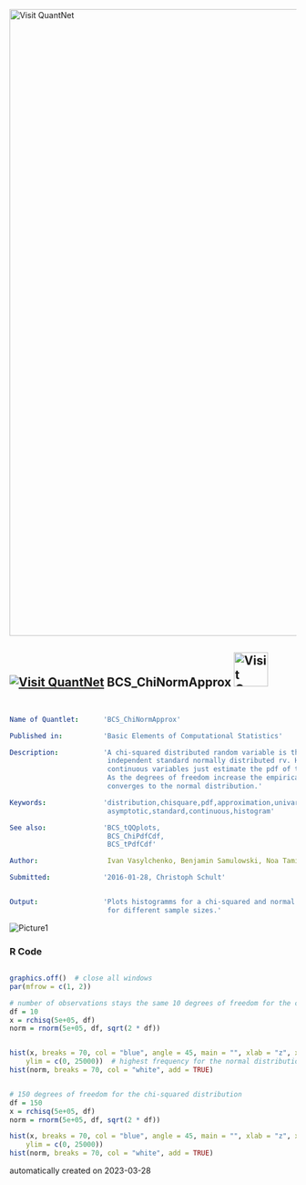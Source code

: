 [<img src="https://github.com/QuantLet/Styleguide-and-FAQ/blob/master/pictures/banner.png" width="1100" alt="Visit QuantNet">](http://quantlet.de/)

## [<img src="https://github.com/QuantLet/Styleguide-and-FAQ/blob/master/pictures/qloqo.png" alt="Visit QuantNet">](http://quantlet.de/) **BCS_ChiNormApprox** [<img src="https://github.com/QuantLet/Styleguide-and-FAQ/blob/master/pictures/QN2.png" width="60" alt="Visit QuantNet 2.0">](http://quantlet.de/)

```yaml


Name of Quantlet:      'BCS_ChiNormApprox'

Published in:          'Basic Elements of Computational Statistics'

Description:           'A chi-squared distributed random variable is the sum of
                        independent standard normally distributed rv. Histograms for
                        continuous variables just estimate the pdf of the rv.
                        As the degrees of freedom increase the empirical density (histogram)
                        converges to the normal distribution.'

Keywords:              'distribution,chisquare,pdf,approximation,univariate,normal,
                        asymptotic,standard,continuous,histogram'

See also:              'BCS_tQQplots, 
                        BCS_ChiPdfCdf, 
                        BCS_tPdfCdf'

Author:                 Ivan Vasylchenko, Benjamin Samulowski, Noa Tamir

Submitted:             '2016-01-28, Christoph Schult'


Output:                'Plots histogramms for a chi-squared and normal distributed rv
                        for different sample sizes.'

```

![Picture1](BCS_ChiNormApprox.png)

### R Code
```r

graphics.off()  # close all windows
par(mfrow = c(1, 2))

# number of observations stays the same 10 degrees of freedom for the chi-squared distribution
df = 10
x = rchisq(5e+05, df)
norm = rnorm(5e+05, df, sqrt(2 * df))


hist(x, breaks = 70, col = "blue", angle = 45, main = "", xlab = "z", xlim = c(df - 6 * sqrt(df), df + 6 * sqrt(df)), 
    ylim = c(0, 25000))  # highest frequency for the normal distribution
hist(norm, breaks = 70, col = "white", add = TRUE)


# 150 degrees of freedom for the chi-squared distribution
df = 150
x = rchisq(5e+05, df)
norm = rnorm(5e+05, df, sqrt(2 * df))

hist(x, breaks = 70, col = "blue", angle = 45, main = "", xlab = "z", xlim = c(df - 6 * sqrt(df), df + 6 * sqrt(df)), 
    ylim = c(0, 25000))
hist(norm, breaks = 70, col = "white", add = TRUE)
```

automatically created on 2023-03-28